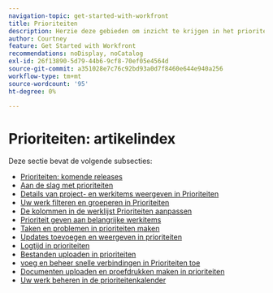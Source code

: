 ```yaml
---
navigation-topic: get-started-with-workfront
title: Prioriteiten
description: Herzie deze gebieden om inzicht te krijgen in het prioriteitsgebied in Adobe Workfront.
author: Courtney
feature: Get Started with Workfront
recommendations: noDisplay, noCatalog
exl-id: 26f13890-5d79-44b6-9cf8-70ef05e4564d
source-git-commit: a351028e7c76c92bd93a0d7f8460e644e940a256
workflow-type: tm+mt
source-wordcount: '95'
ht-degree: 0%

---
```


# Prioriteiten: artikelindex

Deze sectie bevat de volgende subsecties:

* [Prioriteiten: komende releases](/help/quicksilver/workfront-basics/priorities/priorities-upcoming-releases.md)
* [Aan de slag met prioriteiten](/help/quicksilver/workfront-basics/priorities/get-started-with-priorities.md)
* [Details van project- en werkitems weergeven in Prioriteiten](/help/quicksilver/workfront-basics/priorities/view-task-project-details.md)
* [Uw werk filteren en groeperen in Prioriteiten](/help/quicksilver/workfront-basics/priorities/filter-group-work-priorities.md)
* [De kolommen in de werklijst Prioriteiten aanpassen](/help/quicksilver/workfront-basics/priorities/customize-worklist-columns.md)
* [Prioriteit geven aan belangrijke werkitems](/help/quicksilver/workfront-basics/priorities/prioritize-work-items.md)
* [Taken en problemen in prioriteiten maken](/help/quicksilver/workfront-basics/priorities/create-task-issue-priorities.md)
* [Updates toevoegen en weergeven in prioriteiten](/help/quicksilver/workfront-basics/priorities/add-view-updates-priorities.md)
* [Logtijd in prioriteiten](/help/quicksilver/workfront-basics/priorities/log-time-priorities.md)
* [Bestanden uploaden in prioriteiten](/help/quicksilver/workfront-basics/priorities/upload-files-in-priorities.md)
* [ voeg en beheer snelle verbindingen in Prioriteiten toe ](/help/quicksilver/workfront-basics/priorities/quick-links-priorities.md)
  <!--* [Catch up on work in Priorities](/help/quicksilver/workfront-basics/priorities/catch-me-up.md)-->
* [Documenten uploaden en proefdrukken maken in prioriteiten](/help/quicksilver/workfront-basics/priorities/documents-and-proofs-priorities.md)
* [Uw werk beheren in de prioriteitenkalender](/help/quicksilver/workfront-basics/priorities/calendar-priorities.md)